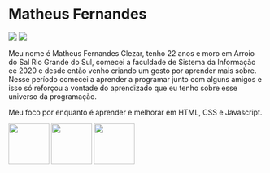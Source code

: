 <h1>Matheus Fernandes</h1>

<a target="_blank" href="https://twitter.com/Maatthhzz" target="_blank"><img target="_blank" loading="lazy" src="https://github.com/MatheusFernandesClezar/matheusfernandesclezar/assets/155482292/59f39345-a2c5-4738-9e62-191a6be1d346" target="_blank"></a> <a href="https://twitter.com/Maatthhzz" target="_blank"><img loading="lazy" src="https://github.com/MatheusFernandesClezar/matheusfernandesclezar/assets/155482292/2f0bc1ae-adc1-45e7-ae8c-3f6c23430d7d" target="_blank"></a>                                                                                 



Meu nome é Matheus Fernandes Clezar, tenho 22 anos e moro em Arroio do Sal Rio Grande do Sul, comecei a faculdade de Sistema da Informação ee 2020 e desde então venho criando um gosto por aprender mais sobre.
Nesse período comecei a aprender a programar junto com alguns amigos e isso só reforçou a vontade do aprendizado que eu tenho sobre esse universo da programação.

Meu foco por enquanto é aprender e melhorar em HTML, CSS e Javascript.

            
<img loading="lazy" href="#" src="https://cdn.jsdelivr.net/gh/devicons/devicon/icons/html5/html5-plain-wordmark.svg" width="80" height="80"/>  <img loading="lazy" src="https://cdn.jsdelivr.net/gh/devicons/devicon/icons/css3/css3-plain-wordmark.svg" width="80" height="80"/>  <img loading="lazy" src="https://cdn.jsdelivr.net/gh/devicons/devicon/icons/javascript/javascript-plain.svg" width="80" height="80"/>

          
          
          
<!--
**MatheusFernandesClezar/matheusfernandesclezar** is a ✨ _special_ ✨ repository because its `README.md` (this file) appears on your GitHub profile.

Here are some ideas to get you started:

- 🔭 I’m currently working on ...
- 🌱 I’m currently learning ...
- 👯 I’m looking to collaborate on ...
- 🤔 I’m looking for help with ...
- 💬 Ask me about ...
- 📫 How to reach me: ...
- 😄 Pronouns: ...
- ⚡ Fun fact: ...
-->
